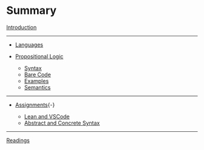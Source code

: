 
# Summary

[Introduction](./introduction.md)

---

- [Languages](./languages.md)
  
- [Propositional Logic]()

  - [Syntax](./DMT1/Lectures/L02_propLogic/formal/syntax.lean.md)
  - [Bare Code](./DMT1/Library/propLogic/syntax.lean.md)
  - [Examples](./DMT1/Lectures/L02_propLogic/formal/axioms.lean.md)
  - [Semantics](./DMT1/Lectures/L02_propLogic/formal/semantics.lean.md)
<!-- This is a comment and will not appear in the rendered book. - [Model Theory](./modelTheory.md)
  - [Truth Tables](./DMT1/Lectures/L03_modelTheory/truth_table.lean.md)
  - [Models](./DMT1/Lectures/L03_modelTheory/models.lean.md)
  - [Counterexamples](./DMT1/Lectures/L03_modelTheory/counterexamples.lean.md)
  - [Properties](./DMT1/Lectures/L03_modelTheory/properties.lean.md)
-->

---

- [Assignments](){-}

  - [Lean and VSCode](./Assignments/a1.md)
  - [Abstract and Concrete Syntax](./Assignments/a2.md)

---

[Readings](./resources.md)
